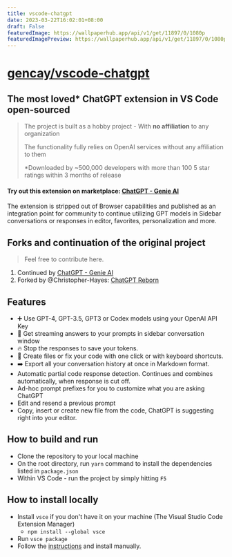 ```yaml
---
title: vscode-chatgpt
date: 2023-03-22T16:02:01+08:00
draft: False
featuredImage: https://wallpaperhub.app/api/v1/get/11897/0/1080p
featuredImagePreview: https://wallpaperhub.app/api/v1/get/11897/0/1080p
---
```


# [gencay/vscode-chatgpt](https://github.com/gencay/vscode-chatgpt)

## The most loved\* ChatGPT extension in VS Code open-sourced

> The project is built as a hobby project - With **no affiliation** to any organization
>
> The functionality fully relies on OpenAI services without any affiliation to them
>
> \*Downloaded by ~500,000 developers with more than 100 5 star ratings within 3 months of release

#### Try out this extension on marketplace: [ChatGPT - Genie AI](https://marketplace.visualstudio.com/items?itemName=genieai.chatgpt-vscode)

The extension is stripped out of Browser capabilities and published as an integration point for community to continue utilizing GPT models in Sidebar conversations or responses in editor, favorites, personalization and more.

## Forks and continuation of the original project

> Feel free to contribute here.

1. Continued by [ChatGPT - Genie AI](https://marketplace.visualstudio.com/items?itemName=genieai.chatgpt-vscode)
2. Forked by @Christopher-Hayes: [ChatGPT Reborn](https://marketplace.visualstudio.com/items?itemName=chris-hayes.chatgpt-reborn)

## Features

- ➕ Use GPT-4, GPT-3.5, GPT3 or Codex models using your OpenAI API Key
- 📃 Get streaming answers to your prompts in sidebar conversation window
- 🔥 Stop the responses to save your tokens.
- 📝 Create files or fix your code with one click or with keyboard shortcuts.
- ➡️ Export all your conversation history at once in Markdown format.
- Automatic partial code response detection. Continues and combines automatically, when response is cut off.
- Ad-hoc prompt prefixes for you to customize what you are asking ChatGPT
- Edit and resend a previous prompt
- Copy, insert or create new file from the code, ChatGPT is suggesting right into your editor.

## How to build and run

- Clone the repository to your local machine
- On the root directory, run `yarn` command to install the dependencies listed in `package.json`
- Within VS Code - run the project by simply hitting `F5`

## How to install locally

- Install `vsce` if you don't have it on your machine (The Visual Studio Code Extension Manager)
  - `npm install --global vsce`
- Run `vsce package`
- Follow the <a href="https://code.visualstudio.com/docs/editor/extension-marketplace#_install-from-a-vsix">instructions</a> and install manually.
